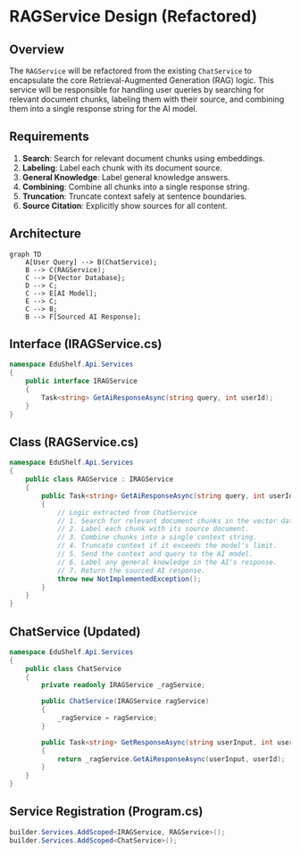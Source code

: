 # RAGService Design (Refactored)

## Overview

The `RAGService` will be refactored from the existing `ChatService` to encapsulate the core Retrieval-Augmented Generation (RAG) logic. This service will be responsible for handling user queries by searching for relevant document chunks, labeling them with their source, and combining them into a single response string for the AI model.

## Requirements

1.  **Search**: Search for relevant document chunks using embeddings.
2.  **Labeling**: Label each chunk with its document source.
3.  **General Knowledge**: Label general knowledge answers.
4.  **Combining**: Combine all chunks into a single response string.
5.  **Truncation**: Truncate context safely at sentence boundaries.
6.  **Source Citation**: Explicitly show sources for all content.

## Architecture

```mermaid
graph TD
    A[User Query] --> B(ChatService);
    B --> C(RAGService);
    C --> D{Vector Database};
    D --> C;
    C --> E[AI Model];
    E --> C;
    C --> B;
    B --> F[Sourced AI Response];
```

## Interface (IRAGService.cs)

```csharp
namespace EduShelf.Api.Services
{
    public interface IRAGService
    {
        Task<string> GetAiResponseAsync(string query, int userId);
    }
}
```

## Class (RAGService.cs)

```csharp
namespace EduShelf.Api.Services
{
    public class RAGService : IRAGService
    {
        public Task<string> GetAiResponseAsync(string query, int userId)
        {
            // Logic extracted from ChatService
            // 1. Search for relevant document chunks in the vector database.
            // 2. Label each chunk with its source document.
            // 3. Combine chunks into a single context string.
            // 4. Truncate context if it exceeds the model's limit.
            // 5. Send the context and query to the AI model.
            // 6. Label any general knowledge in the AI's response.
            // 7. Return the sourced AI response.
            throw new NotImplementedException();
        }
    }
}
```

## ChatService (Updated)

```csharp
namespace EduShelf.Api.Services
{
    public class ChatService
    {
        private readonly IRAGService _ragService;

        public ChatService(IRAGService ragService)
        {
            _ragService = ragService;
        }

        public Task<string> GetResponseAsync(string userInput, int userId)
        {
            return _ragService.GetAiResponseAsync(userInput, userId);
        }
    }
}
```

## Service Registration (Program.cs)

```csharp
builder.Services.AddScoped<IRAGService, RAGService>();
builder.Services.AddScoped<ChatService>();